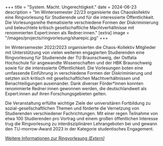 +++
title = "System. Macht. Ungerechtigkeit."
date = 2024-06-23
description = "Im Wintersemester 22/23 organisierte das Chaoskollektiv eine Ringvorlesung für Studierende und für die interessierte Öffentlichkeit. Die Vorlesungsreihe thematisierte verschiedene Formen der Diskriminierung und beleuchtete kritisch gesellschaftliche Machtverhältnisse mit renommierten Expert:innen als Redner:innen."
[extra]
image = "/images/projects/ringvorlesung/sharepic.jpg"
+++

Im Wintersemester 2022/2023 organisierten die Chaos-Kollektiv Mitglieder mit Unterstützung von vielen weiteren engagierten Studierenden eine Ringvorlesung für Studierende der TU Braunschweig, der Ostfalia Hochschule für angewandte Wissenschaften und der HBK Braunschweig sowie für die interessierte Öffentlichkeit. Die Vorlesungen boten eine umfassende Einführung in verschiedene Formen der Diskriminierung und setzten sich kritisch mit gesellschaftlichen Machtverhältnissen und Benachteiligungen auseinander. Dank diverser Förder*innen konnten renommierte Redner:innen gewonnen werden, die deutschlandweit als Expert:innen auf ihren Forschungsgebieten gelten.

Die Veranstaltung erfüllte wichtige Ziele der universitären Fortbildung zu sozial-gesellschaftlichen Themen und förderte die Vernetzung von Studierenden verschiedener Fachrichtungen. Mit einer regen Teilnahme von etwa 100 Studierenden pro Vortrag und einem großen öffentlichen Interesse trug die Ringvorlesung zu interdisziplinären Lehrangeboten bei und gewann den TU-morrow-Award 2023 in der Kategorie studentisches Engagement.

[Weitere Informationen zur Ringvorlesung _(Extern)_](https://magazin.tu-braunschweig.de/event/system-macht-ungerechtigkeit_01/)
